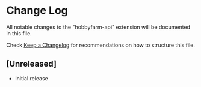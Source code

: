 # Change Log

All notable changes to the "hobbyfarm-api" extension will be documented in this file.

Check [Keep a Changelog](http://keepachangelog.com/) for recommendations on how to structure this file.

## [Unreleased]

- Initial release
